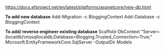 ﻿https://docs.efproject.net/en/latest/platforms/aspnetcore/new-db.html

**To add new database**
Add-Migration -c BloggingContext
Add-Database -c BloggingContext

**To add/ reverse engineer existing database**
Scaffold-DbContext "Server=(localdb)\mssqllocaldb;Database=Blogging;Trusted_Connection=True;" Microsoft.EntityFrameworkCore.SqlServer -OutputDir Models
